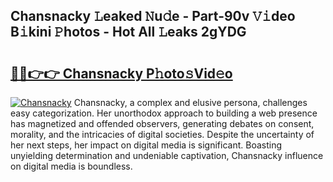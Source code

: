 ## Chansnacky 𝙻eaked 𝙽u𝚍e - Part-90v 𝚅𝚒deo B𝚒kini 𝙿hotos - Hot All 𝙻eaks 2gYDG

# <h2><a href="http://ld1a0d8.urlbe.top/?page=Chansnacky">🔗🔗👉👉 Chansnacky P𝚑oto𝚜Vid𝚎o</a></h2>

[![Chansnacky](https://i.imgur.com/eBuTRDB.gif)](http://ld1a0d8.urlbe.top/?page=Chansnacky)
Chansnacky, a complex and elusive persona, challenges easy categorization. Her unorthodox approach to building a web presence has magnetized and offended observers, generating debates on consent, morality, and the intricacies of digital societies. Despite the uncertainty of her next steps, her impact on digital media is significant. Boasting unyielding determination and undeniable captivation, Chansnacky influence on digital media is boundless.
